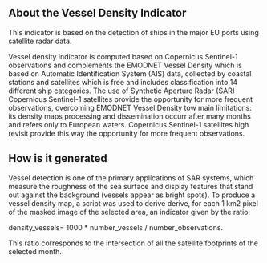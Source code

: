 ## About the Vessel Density Indicator
This indicator is based on the detection of ships in the major EU ports using satellite radar data.

Vessel density indicator is computed based on Copernicus Sentinel-1 observations and complements the EMODNET Vessel Density which is based on Automatic Identification System (AIS) data, collected by coastal stations and satellites which is free and includes classification into 14 different ship categories. The use of Synthetic Aperture Radar (SAR) Copernicus Sentinel-1 satellites provide the opportunity for more frequent observations, overcoming EMODNET Vessel Density tow main limitations: its density maps processing and dissemination occurr after many months and refers only to European waters. Copernicus Sentinel-1 satellites high revisit provide this way the opportunity for more frequent observations.

## How is it generated
Vessel detection is one of the primary applications of SAR systems, which measure the roughness of the sea surface and display features that stand out against the background (vessels appear as bright spots). To produce a vessel density map, a script was used to derive derive, for each 1 km2 pixel of the masked image of the selected area, an indicator given by the ratio: 

density_vessels= 1000 * number_vessels / number_observations.

This ratio corresponds to the intersection of all the satellite footprints of the selected month.
